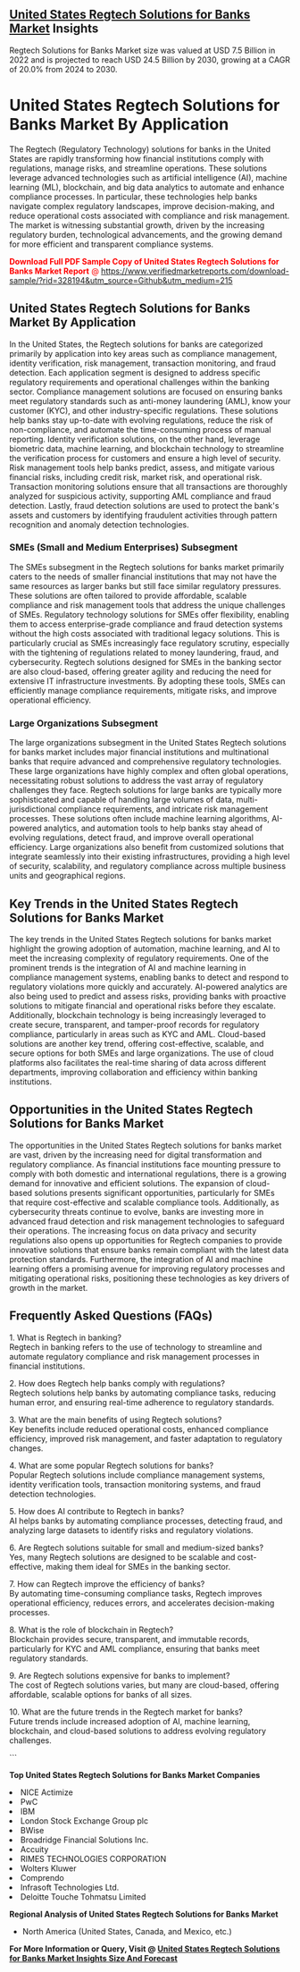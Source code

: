 <h2><a href="https://www.verifiedmarketreports.com/download-sample/?rid=328194&amp;utm_source=Github&amp;utm_medium=215" target="_blank">United States Regtech Solutions for Banks Market</a> Insights</h2><p>Regtech Solutions for Banks Market size was valued at USD 7.5 Billion in 2022 and is projected to reach USD 24.5 Billion by 2030, growing at a CAGR of 20.0% from 2024 to 2030.</p><p> <h1>United States Regtech Solutions for Banks Market By Application</h1> <p>The Regtech (Regulatory Technology) solutions for banks in the United States are rapidly transforming how financial institutions comply with regulations, manage risks, and streamline operations. These solutions leverage advanced technologies such as artificial intelligence (AI), machine learning (ML), blockchain, and big data analytics to automate and enhance compliance processes. In particular, these technologies help banks navigate complex regulatory landscapes, improve decision-making, and reduce operational costs associated with compliance and risk management. The market is witnessing substantial growth, driven by the increasing regulatory burden, technological advancements, and the growing demand for more efficient and transparent compliance systems.</p> <p><p><span class=""><span style="color: #ff0000;"><strong>Download Full PDF Sample Copy of United States Regtech Solutions for Banks Market Report</strong> @ </span><a href="https://www.verifiedmarketreports.com/download-sample/?rid=328194&amp;utm_source=Github&amp;utm_medium=215" target="_blank">https://www.verifiedmarketreports.com/download-sample/?rid=328194&amp;utm_source=Github&amp;utm_medium=215</a></span></p></p> <h2>United States Regtech Solutions for Banks Market By Application</h2> <p>In the United States, the Regtech solutions for banks are categorized primarily by application into key areas such as compliance management, identity verification, risk management, transaction monitoring, and fraud detection. Each application segment is designed to address specific regulatory requirements and operational challenges within the banking sector. Compliance management solutions are focused on ensuring banks meet regulatory standards such as anti-money laundering (AML), know your customer (KYC), and other industry-specific regulations. These solutions help banks stay up-to-date with evolving regulations, reduce the risk of non-compliance, and automate the time-consuming process of manual reporting. Identity verification solutions, on the other hand, leverage biometric data, machine learning, and blockchain technology to streamline the verification process for customers and ensure a high level of security. Risk management tools help banks predict, assess, and mitigate various financial risks, including credit risk, market risk, and operational risk. Transaction monitoring solutions ensure that all transactions are thoroughly analyzed for suspicious activity, supporting AML compliance and fraud detection. Lastly, fraud detection solutions are used to protect the bank's assets and customers by identifying fraudulent activities through pattern recognition and anomaly detection technologies.</p> <h3>SMEs (Small and Medium Enterprises) Subsegment</h3> <p>The SMEs subsegment in the Regtech solutions for banks market primarily caters to the needs of smaller financial institutions that may not have the same resources as larger banks but still face similar regulatory pressures. These solutions are often tailored to provide affordable, scalable compliance and risk management tools that address the unique challenges of SMEs. Regulatory technology solutions for SMEs offer flexibility, enabling them to access enterprise-grade compliance and fraud detection systems without the high costs associated with traditional legacy solutions. This is particularly crucial as SMEs increasingly face regulatory scrutiny, especially with the tightening of regulations related to money laundering, fraud, and cybersecurity. Regtech solutions designed for SMEs in the banking sector are also cloud-based, offering greater agility and reducing the need for extensive IT infrastructure investments. By adopting these tools, SMEs can efficiently manage compliance requirements, mitigate risks, and improve operational efficiency.</p> <h3>Large Organizations Subsegment</h3> <p>The large organizations subsegment in the United States Regtech solutions for banks market includes major financial institutions and multinational banks that require advanced and comprehensive regulatory technologies. These large organizations have highly complex and often global operations, necessitating robust solutions to address the vast array of regulatory challenges they face. Regtech solutions for large banks are typically more sophisticated and capable of handling large volumes of data, multi-jurisdictional compliance requirements, and intricate risk management processes. These solutions often include machine learning algorithms, AI-powered analytics, and automation tools to help banks stay ahead of evolving regulations, detect fraud, and improve overall operational efficiency. Large organizations also benefit from customized solutions that integrate seamlessly into their existing infrastructures, providing a high level of security, scalability, and regulatory compliance across multiple business units and geographical regions.</p> <h2>Key Trends in the United States Regtech Solutions for Banks Market</h2> <p>The key trends in the United States Regtech solutions for banks market highlight the growing adoption of automation, machine learning, and AI to meet the increasing complexity of regulatory requirements. One of the prominent trends is the integration of AI and machine learning in compliance management systems, enabling banks to detect and respond to regulatory violations more quickly and accurately. AI-powered analytics are also being used to predict and assess risks, providing banks with proactive solutions to mitigate financial and operational risks before they escalate. Additionally, blockchain technology is being increasingly leveraged to create secure, transparent, and tamper-proof records for regulatory compliance, particularly in areas such as KYC and AML. Cloud-based solutions are another key trend, offering cost-effective, scalable, and secure options for both SMEs and large organizations. The use of cloud platforms also facilitates the real-time sharing of data across different departments, improving collaboration and efficiency within banking institutions.</p> <h2>Opportunities in the United States Regtech Solutions for Banks Market</h2> <p>The opportunities in the United States Regtech solutions for banks market are vast, driven by the increasing need for digital transformation and regulatory compliance. As financial institutions face mounting pressure to comply with both domestic and international regulations, there is a growing demand for innovative and efficient solutions. The expansion of cloud-based solutions presents significant opportunities, particularly for SMEs that require cost-effective and scalable compliance tools. Additionally, as cybersecurity threats continue to evolve, banks are investing more in advanced fraud detection and risk management technologies to safeguard their operations. The increasing focus on data privacy and security regulations also opens up opportunities for Regtech companies to provide innovative solutions that ensure banks remain compliant with the latest data protection standards. Furthermore, the integration of AI and machine learning offers a promising avenue for improving regulatory processes and mitigating operational risks, positioning these technologies as key drivers of growth in the market.</p> <h2>Frequently Asked Questions (FAQs)</h2> <p>1. What is Regtech in banking? <br>Regtech in banking refers to the use of technology to streamline and automate regulatory compliance and risk management processes in financial institutions.</p> <p>2. How does Regtech help banks comply with regulations? <br>Regtech solutions help banks by automating compliance tasks, reducing human error, and ensuring real-time adherence to regulatory standards.</p> <p>3. What are the main benefits of using Regtech solutions? <br>Key benefits include reduced operational costs, enhanced compliance efficiency, improved risk management, and faster adaptation to regulatory changes.</p> <p>4. What are some popular Regtech solutions for banks? <br>Popular Regtech solutions include compliance management systems, identity verification tools, transaction monitoring systems, and fraud detection technologies.</p> <p>5. How does AI contribute to Regtech in banks? <br>AI helps banks by automating compliance processes, detecting fraud, and analyzing large datasets to identify risks and regulatory violations.</p> <p>6. Are Regtech solutions suitable for small and medium-sized banks? <br>Yes, many Regtech solutions are designed to be scalable and cost-effective, making them ideal for SMEs in the banking sector.</p> <p>7. How can Regtech improve the efficiency of banks? <br>By automating time-consuming compliance tasks, Regtech improves operational efficiency, reduces errors, and accelerates decision-making processes.</p> <p>8. What is the role of blockchain in Regtech? <br>Blockchain provides secure, transparent, and immutable records, particularly for KYC and AML compliance, ensuring that banks meet regulatory standards.</p> <p>9. Are Regtech solutions expensive for banks to implement? <br>The cost of Regtech solutions varies, but many are cloud-based, offering affordable, scalable options for banks of all sizes.</p> <p>10. What are the future trends in the Regtech market for banks? <br>Future trends include increased adoption of AI, machine learning, blockchain, and cloud-based solutions to address evolving regulatory challenges.</p> ```</p><p><strong>Top United States Regtech Solutions for Banks Market Companies</strong></p><div data-test-id=""><p><li>NICE Actimize</li><li> PwC</li><li> IBM</li><li> London Stock Exchange Group plc</li><li> BWise</li><li> Broadridge Financial Solutions Inc.</li><li> Accuity</li><li> RIMES TECHNOLOGIES CORPORATION</li><li> Wolters Kluwer</li><li> Comprendo</li><li> Infrasoft Technologies Ltd.</li><li> Deloitte Touche Tohmatsu Limited</li></p><div><strong>Regional Analysis of&nbsp;United States Regtech Solutions for Banks Market</strong></div><ul><li dir="ltr"><p dir="ltr">North America&nbsp;(United States, Canada, and Mexico, etc.)</p></li></ul><p><strong>For More Information or Query, Visit @&nbsp;</strong><strong><a href="https://www.verifiedmarketreports.com/product/regtech-solutions-for-banks-market/?utm_source=Github&amp;utm_medium=215" target="_blank">United States Regtech Solutions for Banks Market Insights Size And Forecast</a></strong></p></div>
